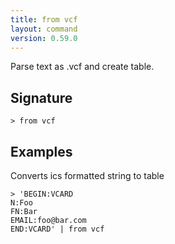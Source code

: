 ```yaml
---
title: from vcf
layout: command
version: 0.59.0
---
```


Parse text as .vcf and create table.

## Signature

```> from vcf ```

## Examples

Converts ics formatted string to table
```shell
> 'BEGIN:VCARD
N:Foo
FN:Bar
EMAIL:foo@bar.com
END:VCARD' | from vcf
```
